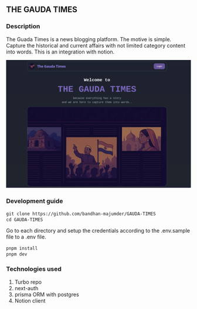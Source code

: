 ## THE GAUDA TIMES


### Description

The Guada Times is a news blogging platform. The motive is simple. Capture the historical and current affairs with not limited category content into words. This is an integration with notion.

![gauda times](/packages/ui/assets/image.png)

### Development guide
```
git clone https://github.com/bandhan-majumder/GAUDA-TIMES
cd GAUDA-TIMES
```

Go to each directory and setup the credentials according to the .env.sample file to a .env file.
```
pnpm install
pnpm dev
```

### Technologies used
1. Turbo repo
2. next-auth 
3. prisma ORM with postgres
4. Notion client
